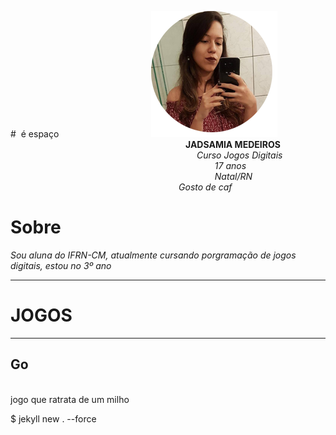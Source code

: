 #&nbsp; é espaço
&emsp; &emsp; &emsp; &emsp; &emsp; &emsp; &emsp; &emsp;  ![](minha.png) 
<br>
&emsp; &emsp; &emsp; &emsp; &emsp; &emsp; &emsp; &emsp; &emsp; &emsp; &emsp; &emsp; &emsp; &emsp; &emsp; &ensp;  **JADSAMIA MEDEIROS**
<br>
&emsp; &emsp; &emsp; &emsp; &emsp; &emsp; &emsp; &emsp; &emsp; &emsp; &emsp; &emsp; &emsp; &ensp; &emsp; &emsp; &emsp; _Curso Jogos Digitais
<br>
&emsp; &emsp; &emsp; &emsp; &emsp; &emsp; &emsp; &emsp; &emsp; &emsp; &emsp; &emsp; &emsp; &emsp; &emsp; &ensp; &emsp; &emsp; &ensp; 17 anos
<br>
&emsp; &emsp; &emsp; &emsp; &emsp; &emsp; &emsp; &emsp; &emsp; &emsp; &emsp; &emsp; &emsp; &emsp; &ensp; &ensp;  &emsp; &emsp; &emsp;  Natal/RN
<br>
&emsp; &emsp; &emsp; &emsp; &emsp; &emsp; &emsp; &emsp; &emsp; &emsp; &emsp; &emsp; &emsp; &emsp; &emsp; Gosto de caf_
# Sobre
 _Sou aluna do IFRN-CM, atualmente cursando porgramação de jogos digitais, estou no 3º ano_

* * *
#  JOGOS
* * *
## Go
<br>
  jogo que ratrata de um milho
    
 $ jekyll new . --force 
 
  

